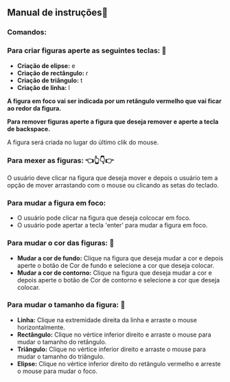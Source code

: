 ## Manual de instruções:vulcan_salute:
### Comandos:
### Para criar figuras aperte as seguintes teclas: :art:
* **Criação de elipse:** e
* **Criação de rectângulo:** r
* **Criação de triângulo:** t
* **Criação de linha:** l


**A figura em foco vai ser indicada por um retângulo vermelho que vai ficar ao redor da figura.**

**Para remover figuras aperte a figura que deseja remover e aperte a tecla de backspace.**

A figura será criada no lugar do último clik do mouse.

### Para mexer as figuras: :point_left::point_up_2::point_down::point_right:

O usuário deve clicar na figura que deseja mover e depois o usuário tem a opção de mover arrastando com o mouse ou clicando as setas do teclado.

### Para mudar a figura em foco:

* O usuário pode clicar na figura que deseja colcocar em foco.
* O usuário pode apertar a tecla 'enter' para mudar a figura em foco.

### Para mudar o cor das figuras: :rainbow:

* **Mudar a cor de fundo:** Clique na figura que deseja mudar a cor e depois aperte o botão de Cor de fundo e selecione a cor que deseja colocar.
* **Mudar a cor de contorno:** Clique na figura que deseja mudar a cor e depois aperte o botão de Cor de contorno e selecione a cor que deseja colocar.

### Para mudar o tamanho da figura: :pinching_hand:

* **Linha:** Clique na extremidade direita da linha e arraste o mouse horizontalmente.
* **Rectângulo:** Clique no vértice inferior direito e arraste o mouse para mudar o tamanho do retângulo.
* **Triângulo:** Clique no vértice inferior direito e arraste o mouse para mudar o tamanho do triângulo.
* **Elipse:** Clique no vértice inferior direito do retângulo vermelho e arreste o mouse para mudar o foco.

